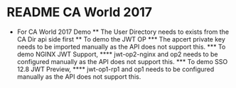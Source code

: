 # README CA World 2017
* For CA World 2017 Demo
** The User Directory needs to exists from the CA Dir api side first
** To demo the JWT OP
*** The apcert private key needs to be imported manually as the API does not support this.
*** To demo NGINX JWT Support,
**** jwt-op2-nginx and op2 needs to be configured manually as the API does not support this.
*** To demo SSO 12.8 JWT Preview,
**** jwt-op1-rp1 and op1 needs to be configured manually as the API does not support this.
